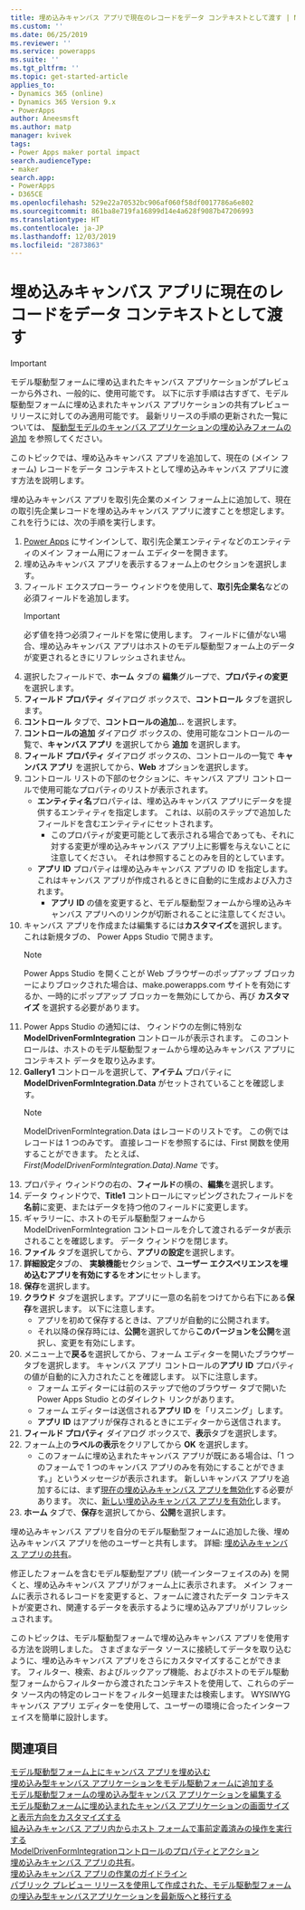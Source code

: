 ```yaml
---
title: 埋め込みキャンバス アプリで現在のレコードをデータ コンテキストとして渡す | MicrosoftDocs
ms.custom: ''
ms.date: 06/25/2019
ms.reviewer: ''
ms.service: powerapps
ms.suite: ''
ms.tgt_pltfrm: ''
ms.topic: get-started-article
applies_to:
- Dynamics 365 (online)
- Dynamics 365 Version 9.x
- PowerApps
author: Aneesmsft
ms.author: matp
manager: kvivek
tags:
- Power Apps maker portal impact
search.audienceType:
- maker
search.app:
- PowerApps
- D365CE
ms.openlocfilehash: 529e22a70532bc906af060f58df0017786a6e802
ms.sourcegitcommit: 861ba8e719fa16899d14e4a628f9087b47206993
ms.translationtype: HT
ms.contentlocale: ja-JP
ms.lasthandoff: 12/03/2019
ms.locfileid: "2873863"
---
```

# <a name="pass-the-current-record-as-data-context-to-an-embedded-canvas-app"></a>埋め込みキャンバス アプリに現在のレコードをデータ コンテキストとして渡す
> [!IMPORTANT]
> モデル駆動型フォームに埋め込まれたキャンバス アプリケーションがプレビューから外され、一般的に、使用可能です。 以下に示す手順は古すぎて、モデル駆動型フォームに埋め込まれたキャンバス アプリケーションの共有プレビューリリースに対してのみ適用可能です。
> 最新リリースの手順の更新された一覧については、 [駆動型モデルのキャンバス アプリケーションの埋め込みフォームの追加](embedded-canvas-app-add-classic-designer.md) を参照してください。

このトピックでは、埋め込みキャンバス アプリを追加して、現在の (メイン フォーム) レコードをデータ コンテキストとして埋め込みキャンバス アプリに渡す方法を説明します。

埋め込みキャンバス アプリを取引先企業のメイン フォーム上に追加して、現在の取引先企業レコードを埋め込みキャンバス アプリに渡すことを想定します。 これを行うには、次の手順を実行します。 

1.  [Power Apps](https://make.powerapps.com/?utm_source=padocs&utm_medium=linkinadoc&utm_campaign=referralsfromdoc) にサインインして、取引先企業エンティティなどのエンティティのメイン フォーム用にフォーム エディターを開きます。 
2.  埋め込みキャンバス アプリを表示するフォーム上のセクションを選択します。
3.  フィールド エクスプローラー ウィンドウを使用して、**取引先企業名**などの必須フィールドを追加します。
      > [!IMPORTANT]
      > 必ず値を持つ必須フィールドを常に使用します。 フィールドに値がない場合、埋め込みキャンバス アプリはホストのモデル駆動型フォーム上のデータが変更されるときにリフレッシュされません。
4.  選択したフィールドで、**ホーム** タブの **編集**グループで、**プロパティの変更**を選択します。
5.  **フィールド プロパティ** ダイアログ ボックスで、**コントロール** タブを選択します。
6.  **コントロール** タブで、**コントロールの追加...** を選択します。
7.  **コントロールの追加** ダイアログ ボックスの、使用可能なコントロールの一覧で、**キャンバス アプリ** を選択してから **追加** を選択します。
8.  **フィールド プロパティ** ダイアログ ボックスの、コントロールの一覧で **キャンバス アプリ** を選択してから、**Web** オプションを選択します。
9.  コントロール リストの下部のセクションに、キャンバス アプリ コントロールで使用可能なプロパティのリストが表示されます。
     - **エンティティ名**プロパティは、埋め込みキャンバス アプリにデータを提供するエンティティを指定します。 これは、以前のステップで追加したフィールドを含むエンティティにセットされます。
         - このプロパティが変更可能として表示される場合であっても、それに対する変更が埋め込みキャンバス アプリ上に影響を与えないことに注意してください。 それは参照することのみを目的としています。
     - **アプリ ID** プロパティは埋め込みキャンバス アプリの ID を指定します。 これはキャンバス アプリが作成されるときに自動的に生成および入力されます。
         - **アプリ ID** の値を変更すると、モデル駆動型フォームから埋め込みキャンバス アプリへのリンクが切断されることに注意してください。
10. キャンバス アプリを作成または編集するには**カスタマイズ**を選択します。 これは新規タブの、 Power Apps Studio で開きます。
       > [!NOTE]
       > Power Apps Studio を開くことが Web ブラウザーのポップアップ ブロッカーによりブロックされた場合は、make.powerapps.com  サイトを有効にするか、一時的にポップアップ ブロッカーを無効にしてから、再び **カスタマイズ** を選択する必要があります。
11. Power Apps Studio の通知には、 ウィンドウの左側に特別な **ModelDrivenFormIntegration** コントロールが表示されます。 このコントロールは、ホストのモデル駆動型フォームから埋め込みキャンバス アプリにコンテキスト データを取り込みます。
12. **Gallery1** コントロールを選択して、**アイテム** プロパティに **ModelDrivenFormIntegration.Data** がセットされていることを確認します。
      > [!NOTE]
      > ModelDrivenFormIntegration.Data はレコードのリストです。 この例ではレコードは 1 つのみです。 直接レコードを参照するには、First 関数を使用することができます。 たとえば、*First(ModelDrivenFormIntegration.Data).Name* です。
13. プロパティ ウィンドウの右の、**フィールド**の横の、**編集**を選択します。
14. データ ウィンドウで、**Title1** コントロールにマッピングされたフィールドを**名前**に変更、またはデータを持つ他のフィールドに変更します。
15. ギャラリーに、ホストのモデル駆動型フォームから ModelDrivenFormIntegration コントロールを介して渡されるデータが表示されることを確認します。 データ ウィンドウを閉じます。
16. **ファイル** タブを選択してから、**アプリの設定**を選択します。
17. **詳細設定**タブの、 **実験機能**セクションで、**ユーザー エクスペリエンスを埋め込むアプリを有効にする**を**オン**にセットします。
18. **保存**を選択します。 
19. **クラウド** タブを選択します。アプリに一意の名前をつけてから右下にある**保存**を選択します。 以下に注意します。 
    -  アプリを初めて保存するときは、アプリが自動的に公開されます。
      -  それ以降の保存時には、**公開**を選択してから**このバージョンを公開**を選択し、変更を有効にします。
20. メニュー上で**戻る**を選択してから、フォーム エディターを開いたブラウザー タブを選択します。 キャンバス アプリ コントロールの**アプリ ID** プロパティの値が自動的に入力されたことを確認します。 以下に注意します。 
    -   フォーム エディターには前のステップで他のブラウザー タブで開いた Power Apps Studio とのダイレクト リンクがあります。
    -   フォーム エディターは送信される**アプリ ID** を「リスニング」します。
    -   **アプリ ID** はアプリが保存されるときにエディターから送信されます。
21. **フィールド プロパティ** ダイアログ ボックスで、**表示**タブを選択します。
22. フォーム上の**ラベルの表示**をクリアしてから **OK** を選択します。
    -   このフォームに埋め込まれたキャンバス アプリが既にある場合は、「1 つのフォームで 1 つのキャンバス アプリのみを有効にすることができます。」というメッセージが表示されます。 新しいキャンバス アプリを追加するには、まず[現在の埋め込みキャンバス アプリを無効化](embedded-canvas-app-guidelines.md#disable-an-embedded-canvas-app)する必要があります。 次に、[新しい埋め込みキャンバス アプリを有効化](embedded-canvas-app-guidelines.md#enable-an-embedded-canvas-app)します。
23. **ホーム** タブで、**保存**を選択してから、**公開**を選択します。

埋め込みキャンバス アプリを自分のモデル駆動型フォームに追加した後、埋め込みキャンバス アプリを他のユーザーと共有します。 詳細: [埋め込みキャンバス アプリの共有](share-embedded-canvas-app.md)。

修正したフォームを含むモデル駆動型アプリ (統一インターフェイスのみ) を開くと、埋め込みキャンバス アプリがフォーム上に表示されます。 メイン フォームに表示されるレコードを変更すると、フォームに渡されたデータ コンテキストが変更され、関連するデータを表示するように埋め込みアプリがリフレッシュされます。

このトピックは、モデル駆動型フォームで埋め込みキャンバス アプリを使用する方法を説明しました。 さまざまなデータ ソースに接続してデータを取り込むように、埋め込みキャンバス アプリをさらにカスタマイズすることができます。 フィルター、検索、およびルックアップ機能、およびホストのモデル駆動型フォームからフィルターから渡されたコンテキストを使用して、これらのデータ ソース内の特定のレコードをフィルター処理または検索します。 WYSIWYG キャンバス アプリ エディターを使用して、ユーザーの環境に合ったインターフェイスを簡単に設計します。

## <a name="see-also"></a>関連項目
[モデル駆動型フォーム上にキャンバス アプリを埋め込む](embed-canvas-app-in-form.md) <br />
[埋め込み型キャンバス アプリケーションをモデル駆動フォームに追加する](embedded-canvas-app-add-classic-designer.md) <br />
[モデル駆動型フォームの埋め込み型キャンバス アプリケーションを編集する](embedded-canvas-app-edit-classic-designer.md) <br />
[モデル駆動フォームに埋め込まれたキャンバス アプリケーションの画面サイズと表示方向をカスタマイズする](embedded-canvas-app-customize-screen.md) <br />
[組み込みキャンバス アプリ内からホスト フォームで事前定義済みの操作を実行する](embedded-canvas-app-actions.md) <br />
[ModelDrivenFormIntegrationコントロールのプロパティとアクション](embedded-canvas-app-properties-actions.md) <br />
[埋め込みキャンバス アプリの共有](share-embedded-canvas-app.md)。 <br />
[埋め込みキャンバス アプリの作業のガイドライン](embedded-canvas-app-guidelines.md) <br />
[パブリック プレビュー リリースを使用して作成された、モデル駆動型フォームの埋込み型キャンバスアプリケーションを最新版へと移行する](embedded-canvas-app-migrate-from-preview.md) <br />
